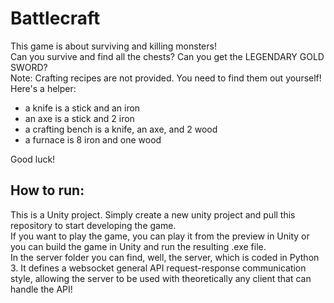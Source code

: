 # Battlecraft
This game is about surviving and killing monsters!<br>
Can you survive and find all the chests? Can you get the LEGENDARY GOLD SWORD?<br>
Note: Crafting recipes are not provided. You need to find them out yourself! Here's a helper:<br>
- a knife is a stick and an iron
- an axe is a stick and 2 iron
- a crafting bench is a knife, an axe, and 2 wood
- a furnace is 8 iron and one wood<br>

Good luck!<br>
## How to run:
This is a Unity project. Simply create a new unity project and pull this repository to start developing the game.<br>
If you want to play the game, you can play it from the preview in Unity or you can build the game in Unity and run the resulting .exe file.<br>
In the server folder you can find, well, the server, which is coded in Python 3. It defines a websocket general API request-response communication style, allowing the server to be used with theoretically any client that can handle the API!<br>
